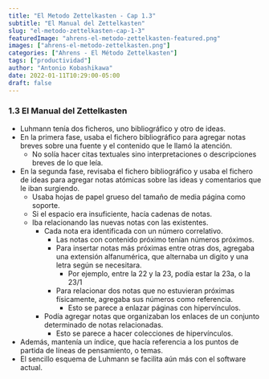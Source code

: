 ```yaml
---
title: "El Metodo Zettelkasten - Cap 1.3"
subtitle: "El Manual del Zettelkasten"
slug: "el-metodo-zettelkasten-cap-1-3"
featuredImage: "ahrens-el-metodo-zettelkasten-featured.png"
images: ["ahrens-el-metodo-zettelkasten.png"]
categories: ["Ahrens - El Método Zettelkasten"]
tags: ["productividad"]
author: "Antonio Kobashikawa"
date: 2022-01-11T10:29:00-05:00
draft: false
---
```


<!--more-->

### 1.3 El Manual del Zettelkasten
- Luhmann tenía dos ficheros, uno bibliográfico y otro de ideas.
- En la primera fase, usaba el fichero bibliográfico para agregar notas breves sobre una fuente y el contenido que le llamó la atención.
	- No solía hacer citas textuales sino interpretaciones o descripciones breves de lo que leía.
- En la segunda fase, revisaba el fichero bibliográfico y usaba el fichero de ideas para agregar notas atómicas sobre las ideas y comentarios que le iban surgiendo.
	- Usaba hojas de papel grueso del tamaño de media página como soporte.
	- Si el espacio era insuficiente, hacía cadenas de notas.
	- Iba relacionando las nuevas notas con las existentes.
		- Cada nota era identificada con un número correlativo.
			- Las notas con contenido próximo tenían números próximos.
			- Para insertar notas más próximas entre otras dos, agregaba una extensión alfanumérica, que alternaba un digito y una letra según se necesitara.
				- Por ejemplo, entre la 22 y la 23, podía estar la 23a, o la 23/1
			- Para relacionar dos notas que no estuvieran próximas físicamente, agregaba sus números como referencia.
				- Esto se parece a enlazar páginas con hipervínculos.
		- Podía agregar notas que organizaban los enlaces de un conjunto determinado de notas relacionadas.
			- Esto se parece a hacer colecciones de hipervínculos.
- Además, mantenía un índice, que hacía referencia a los puntos de partida de líneas de pensamiento, o temas.
- El sencillo esquema de Luhmann se facilita aún más con el software actual.